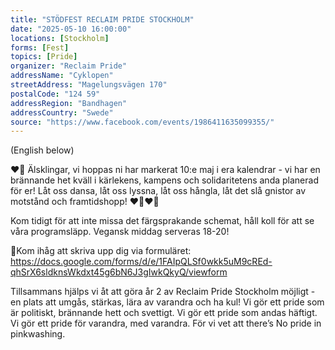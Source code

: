 ```yaml
---
title: "STÖDFEST RECLAIM PRIDE STOCKHOLM"
date: "2025-05-10 16:00:00"
locations: [Stockholm]
forms: [Fest]
topics: [Pride]
organizer: "Reclaim Pride"
addressName: "Cyklopen"
streetAddress: "Magelungsvägen 170"
postalCode: "124 59"
addressRegion: "Bandhagen"
addressCountry: "Swede"
source: "https://www.facebook.com/events/1986411635099355/"
---
```

(English below)

❤️‍🔥 Älsklingar, vi hoppas ni har markerat 10:e maj i era kalendrar - vi har en brännande het kväll i kärlekens, kampens och solidaritetens anda planerad för er! Låt oss dansa, låt oss lyssna, låt oss hångla, låt det slå gnistor av motstånd och framtidshopp! ❤️‍🔥❤️‍🔥

Kom tidigt för att inte missa det färgsprakande schemat, håll koll för att se våra programsläpp. Vegansk middag serveras 18-20!

🌟Kom ihåg att skriva upp dig via formuläret: 
https://docs.google.com/forms/d/e/1FAIpQLSf0wkk5uM9cREd-qhSrX6sldknsWkdxt45g6bN6J3gIwkQkyQ/viewform

Tillsammans hjälps vi åt att göra år 2 av Reclaim Pride Stockholm möjligt - en plats att umgås, stärkas, lära av varandra och ha kul!
Vi gör ett pride som är politiskt, brännande hett och svettigt. Vi gör ett pride som andas häftigt. Vi gör ett pride för varandra, med varandra.
För vi vet att there’s No pride in pinkwashing.
